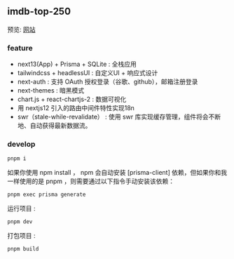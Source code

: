 ## imdb-top-250

预览: [网站](http://3.139.72.119:3000/en)

### feature

- next13(App) + Prisma + SQLite : 全栈应用
- tailwindcss + headlessUI  : 自定义UI + 响应式设计
- next-auth : 支持 OAuth 授权登录（谷歌、github），邮箱注册登录
- next-themes : 暗黑模式
- chart.js + react-chartjs-2 : 数据可视化
- 用 nextjs12 引入的路由中间件特性实现18n
- swr（stale-while-revalidate） : 使用 swr 库实现缓存管理，组件将会不断地、自动获得最新数据流。

### develop

```
pnpm i
```

如果你使用 npm install ， npm 会自动安装 [prisma-client] 依赖，但如果你和我一样使用的是 pnpm ，则需要通过以下指令手动安装该依赖：

```
pnpm exec prisma generate
```

运行项目 : 

```
pnpm dev
```

打包项目 : 

```
pnpm build 
```
